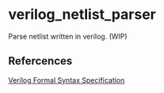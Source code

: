 # verilog_netlist_parser

Parse netlist written in verilog. (WIP)

## Refercences

[Verilog Formal Syntax Specification](https://www.verilog.com/VerilogBNF.html)
